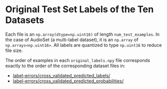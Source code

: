 # Original Test Set Labels of the Ten Datasets

Each file is an `np.array(dtype=np.uint16)` of length `num_test_examples`. In the case of AudioSet (a multi-label dataset), it is an `np.array` of `np.arrays<np.uint16>`. All labels are quantized to type `np.uint16` to reduce file size.

The order of examples in each `original_labels.npy` file corresponds exactly to the order of the corresponding dataset files in:
* [label-errors/cross_validated_predicted_labels/](https://github.com/cleanlab/label-errors/tree/main/cross_validated_predicted_labels)
* [label-errors/cross_validated_predicted_probabilities/](https://github.com/cleanlab/label-errors/tree/main/cross_validated_predicted_probabilities)


